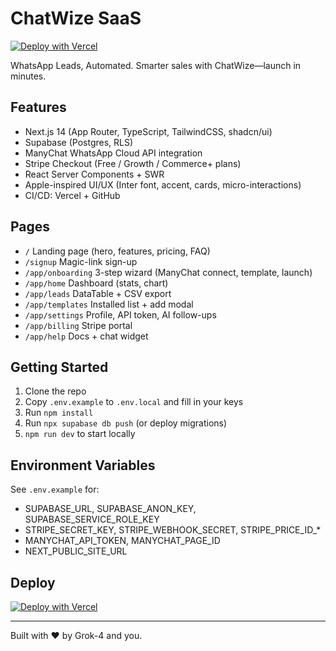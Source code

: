 # ChatWize SaaS

[![Deploy with Vercel](https://vercel.com/button)](https://vercel.com/new)

WhatsApp Leads, Automated. Smarter sales with ChatWize—launch in minutes.

## Features
- Next.js 14 (App Router, TypeScript, TailwindCSS, shadcn/ui)
- Supabase (Postgres, RLS)
- ManyChat WhatsApp Cloud API integration
- Stripe Checkout (Free / Growth / Commerce+ plans)
- React Server Components + SWR
- Apple-inspired UI/UX (Inter font, accent, cards, micro-interactions)
- CI/CD: Vercel + GitHub

## Pages
- `/` Landing page (hero, features, pricing, FAQ)
- `/signup` Magic-link sign-up
- `/app/onboarding` 3-step wizard (ManyChat connect, template, launch)
- `/app/home` Dashboard (stats, chart)
- `/app/leads` DataTable + CSV export
- `/app/templates` Installed list + add modal
- `/app/settings` Profile, API token, AI follow-ups
- `/app/billing` Stripe portal
- `/app/help` Docs + chat widget

## Getting Started
1. Clone the repo
2. Copy `.env.example` to `.env.local` and fill in your keys
3. Run `npm install`
4. Run `npx supabase db push` (or deploy migrations)
5. `npm run dev` to start locally

## Environment Variables
See `.env.example` for:
- SUPABASE_URL, SUPABASE_ANON_KEY, SUPABASE_SERVICE_ROLE_KEY
- STRIPE_SECRET_KEY, STRIPE_WEBHOOK_SECRET, STRIPE_PRICE_ID_*
- MANYCHAT_API_TOKEN, MANYCHAT_PAGE_ID
- NEXT_PUBLIC_SITE_URL

## Deploy
[![Deploy with Vercel](https://vercel.com/button)](https://vercel.com/new)

---
Built with ❤️ by Grok-4 and you.
